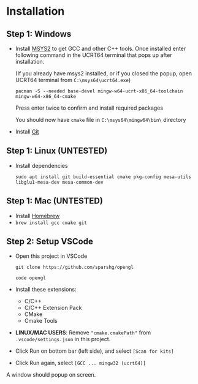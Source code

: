 # Installation

## Step 1: Windows

- Install [MSYS2](https://www.msys2.org/) to get GCC and other C++ tools. Once installed enter following command in the UCRT64 terminal that pops up after installation.
    
    (If you already have msys2 installed, or if you closed the popup, open UCRT64 terminal from `C:\msys64\ucrt64.exe`)

    `pacman -S --needed base-devel mingw-w64-ucrt-x86_64-toolchain  mingw-w64-x86_64-cmake`

    Press enter twice to confirm and install required packages

    You should now have `cmake` file in `C:\msys64\mingw64\bin\` directory

- Install [Git](https://git-scm.com/download/win)

## Step 1:  Linux (UNTESTED)

- Install dependencies

    `sudo apt install git build-essential cmake pkg-config mesa-utils libglu1-mesa-dev mesa-common-dev`

## Step 1: Mac (UNTESTED)

- Install [Homebrew](https://brew.sh/)
- `brew install gcc cmake git`

## Step 2: Setup VSCode

- Open this project in VSCode

    `git clone https://github.com/sparshg/opengl`

    `code opengl`

- Install these extensions:
    - C/C++
    - C/C++ Extension Pack
    - CMake
    - Cmake Tools

- **LINUX/MAC USERS**: Remove `"cmake.cmakePath"` from `.vscode/settings.json` in this project.

- Click Run on bottom bar (left side), and select `[Scan for kits]`
- Click Run again, select `[GCC ... mingw32 (ucrt64)] `

A window should popup on screen.
